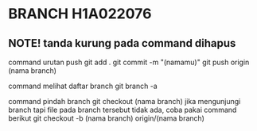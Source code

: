 # BRANCH H1A022076

## **NOTE! tanda kurung pada command dihapus**

command urutan push
git add .
git commit -m "(namamu)"
git push origin (nama branch)

command melihat daftar branch
git branch -a

command pindah branch
git checkout (nama branch)
jika mengunjungi branch tapi file pada branch tersebut tidak ada, coba pakai command berikut
git checkout -b (nama branch) origin/(nama branch)
